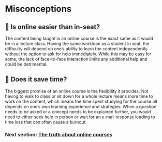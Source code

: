 # Misconceptions

## :memo: Is online easier than in-seat?

The content being taught in an online course is the exact same as it would be in a lecture class. Having the same workload as a student in seat, the difficulty will depend on one’s ability to learn the content independently without the option to ask for help immediately. While this may be easy for some, the lack of face-to-face interaction limits any additional help and could be detrimental. 


## :memo: Does it save time?

The biggest promise of an online course is the flexibility it provides. Not having to walk to class or sit down for a whole lecture means more time to work on the content, which means the time spent studying for the course all depends on one’s own learning experience and strategies. When a question needs to be asked or a concept needs to be explained further, you would need to either seek help in person or wait for an e-mail response leading to time loss that can often cause a burnout. 

### Next section: [The truth about online courses](../master/Chapters/Truth.md)

